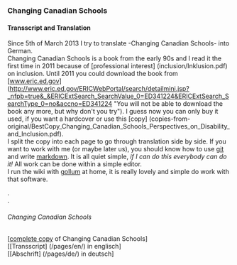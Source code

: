 ### Changing Canadian Schools
#### Transscript and Translation  
Since 5th of March 2013 I try to translate -Changing Canadian Schools- into German.  
Changing Canadian Schools is a book from the early 90s and I read it the first time in 2011 because of [professional interest] (inclusion/Inklusion.pdf) on inclusion.
Until 2011 you could download the book from [www.eric.ed.gov] 
(http://www.eric.ed.gov/ERICWebPortal/search/detailmini.jsp?_nfpb=true&_&ERICExtSearch_SearchValue_0=ED341224&ERICExtSearch_SearchType_0=no&accno=ED341224 "You will not be able to download the book any more, but why don't you try"). I guess now you can only buy it used, if you want a hardcover or use this [copy] (copies-from-original/BestCopy_Changing_Canadian_Schools_Perspectives_on_Disability_and_Inclusion.pdf).   
I split the copy into each page to go through translation side by side.
If you want to work with me (or maybe later us), you should know how to use [git](http://git-scm.com/) and write [markdown](http://daringfireball.net/projects/markdown/). It is all quiet simple, *if I can do this everybody can do it!* All work can be done within a simple editor.  
I run the wiki with [gollum](https://github.com/gollum/gollum/blob/master/README.md) at home, it is really lovely and simple do work with that software. 

.  
.  
###### Changing Canadian Schools

[[complete copy](/copies-from-original/BestCopy_Changing_Canadian_Schools_Perspectives_on_Disability_and_Inclusion.pdf) of Changing Canadian Schools]  
[[Transscript] (/pages/en/) in englisch]  
[[Abschrift] (/pages/de/) in deutsch]

